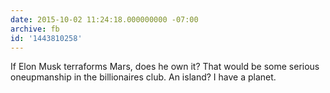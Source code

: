 ```yaml
---
date: 2015-10-02 11:24:18.000000000 -07:00
archive: fb
id: '1443810258'
---
```


If Elon Musk terraforms Mars, does he own it? That would be some serious oneupmanship in the billionaires club. An island? I have a planet.
